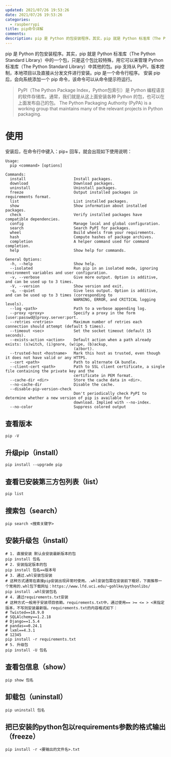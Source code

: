 ```yaml
---
updated: 2021/07/26 19:53:26
date: 2021/07/26 19:53:26
categories: 
  - raspberrypi
title: pip命令详解
comments: 
description: pip 是 Python 的包安装程序。其实，pip 就是 Python 标准库（The Python Standard Library）中的一个包，只是这个包比较特殊，用它可以来管理 Python 标准库（The Python Standard Library）中其他的包。pip 支持从 PyPI，版本控制，本地项目以及直接从分发文件进行安装。pip 是一个命令行程序。 安装 pip 后，会向系统添加一个 pip 命令，该命令可以从命令提示符运行。
---
```

pip 是 Python 的包安装程序。其实，pip 就是 Python 标准库（The Python Standard Library）中的一个包，只是这个包比较特殊，用它可以来管理 Python 标准库（The Python Standard Library）中其他的包。pip 支持从 PyPI，版本控制，本地项目以及直接从分发文件进行安装。pip 是一个命令行程序。 安装 pip 后，会向系统添加一个 pip 命令，该命令可以从命令提示符运行。

> PyPI（The Python Package Index，Python包索引）是 Python 编程语言的软件存储库。通常，我们就是从这上面安装各种 Python 的包，也可以在上面发布自己的包。
> The Python Packaging Authority (PyPA) is a working group that maintains many of the relevant projects in Python packaging.

# 使用

安装后，在命令行中键入：pip+ 回车，就会出现如下使用说明：

```
Usage:
  pip <command> [options]

Commands:
  install                     Install packages.
  download                    Download packages.
  uninstall                   Uninstall packages.
  freeze                      Output installed packages in requirements format.
  list                        List installed packages.
  show                        Show information about installed packages.
  check                       Verify installed packages have compatible dependencies.
  config                      Manage local and global configuration.
  search                      Search PyPI for packages.
  wheel                       Build wheels from your requirements.
  hash                        Compute hashes of package archives.
  completion                  A helper command used for command completion.
  help                        Show help for commands.

General Options:
  -h, --help                  Show help.
  --isolated                  Run pip in an isolated mode, ignoring environment variables and user configuration.
  -v, --verbose               Give more output. Option is additive, and can be used up to 3 times.
  -V, --version               Show version and exit.
  -q, --quiet                 Give less output. Option is additive, and can be used up to 3 times (corresponding to
                              WARNING, ERROR, and CRITICAL logging levels).
  --log <path>                Path to a verbose appending log.
  --proxy <proxy>             Specify a proxy in the form [user:passwd@]proxy.server:port.
  --retries <retries>         Maximum number of retries each connection should attempt (default 5 times).
  --timeout <sec>             Set the socket timeout (default 15 seconds).
  --exists-action <action>    Default action when a path already exists: (s)witch, (i)gnore, (w)ipe, (b)ackup,
                              (a)bort).
  --trusted-host <hostname>   Mark this host as trusted, even though it does not have valid or any HTTPS.
  --cert <path>               Path to alternate CA bundle.
  --client-cert <path>        Path to SSL client certificate, a single file containing the private key and the
                              certificate in PEM format.
  --cache-dir <dir>           Store the cache data in <dir>.
  --no-cache-dir              Disable the cache.
  --disable-pip-version-check
                              Don't periodically check PyPI to determine whether a new version of pip is available for
                              download. Implied with --no-index.
  --no-color                  Suppress colored output
```

## 查看版本

```shell
pip -V
```

## 升级pip（install）

```shell
pip install --upgrade pip
```

## 查看已安装第三方包列表（list）

```shell
pip list
```

## 搜索包（search）

```shell
pip search <搜索关键字>
```

## 安装升级包（install）

```shell
# 1. 直接安装 默认会安装最新版本的包
pip install 包名
# 2. 安装指定版本的包
pip install 包名==版本号
# 3. 通过.whl安装包安装
# 这种方式通常在直接pip安装出现异常时使用。.whl安装包需在安装前下载好，下面推荐一个常用的.whl包下载网址：https://www.lfd.uci.edu/~gohlke/pythonlibs/
pip install .whl安装包名
# 4. 通过requirements.txt安装
# 这种方式一般用于安装项目依赖。requirements.txt中，通过使用== >= <= > <来指定版本，不写则安装最新版。requirements.txt的内容格式如下：
# Twisted==18.9.0
# SQLAlchemy==1.2.18
# Django==1.5.4
# pandas==0.24.1
# lxml==4.3.1
# 12345
pip install -r requirements.txt
# 5. 升级包
pip install -U 包名
```

## 查看包信息（show）

```shell
pip show 包名
```

## 卸载包（uninstall）

```shell
pip uninstall 包名
```

## 把已安装的python包以requirements参数的格式输出（freeze）

```shell
pip install -r <要输出的文件名>.txt
```

